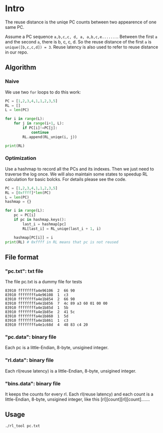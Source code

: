 # Intro
The reuse distance is the uniqe PC counts between two appearence of one same PC.

Assume a PC sequence `a,b,c,c, d, a, a,b,c,e.......`.
Between the first `a` and the second `a`,  there is b, c, c, d. So the reuse distance of the first `a` is  `unique([b,c,c,d]) = 3`. 
Reuse latency is also used to refer to reuse distance in our repo.

## Algorithm

### Naive
We use two `for` loops to do this work:
```python
PC = [1,2,3,4,1,1,2,3,5]
RL = []
L = len(PC)

for i in range(L):
    for j in range(i+1, L):
        if PC[i]!=PC[j]:
            continue
        RL.append(RL_uniqe(i, j))

print(RL)
```

### Optimization
Use a hashmap to record all the PCs and its indexes. Then we just need to traverse the log once. We will also maintain some states to speedup RL calculation for basic bolcks. For details please see the code. 
```python
PC = [1,2,3,4,1,1,2,3,5]
RL = [0xffff]*len(PC)
L = len(PC)
hashmap = {}

for i in range(L):
    pc = PC[i]
    if pc in hashmap.keys():
        last_i = hashmap[pc]
        RL[last_i] = RL_uniqe(last_i + 1, i)

    hashmap[PC[i]] = i
print(RL) # 0xffff in RL means that pc is not reused
```

## File format

### "pc.txt": txt file
The file pc.txt is a dummy file for tests
```
83910 ffffffffa4e96106  2  66 90
83910 ffffffffa4e96108  1  c3
83910 ffffffffa4e1b854  2  66 90
83910 ffffffffa4e1b856  7  4c 89 a3 60 01 00 00
83910 ffffffffa4e1b85d  1  5b
83910 ffffffffa4e1b85e  2  41 5c
83910 ffffffffa4e1b860  1  5d
83910 ffffffffa4e1b861  1  c3
83910 ffffffffa4e1c68d  4  48 83 c4 20
```
### "pc.data": binary file
Each pc is a little-Endian, 8-byte, unsigined integer. 
### "rl.data": binary file
Each rl(reuse latency) is a little-Endian, 8-byte, unsigined integer. 

### "bins.data": binary file
It keeps the counts for every rl. Each rl(reuse latency) and each count is a little-Endian, 8-byte, unsigined integer, like this  [rl][count][rl][count].......
## Usage
```
./rl_tool pc.txt
```
